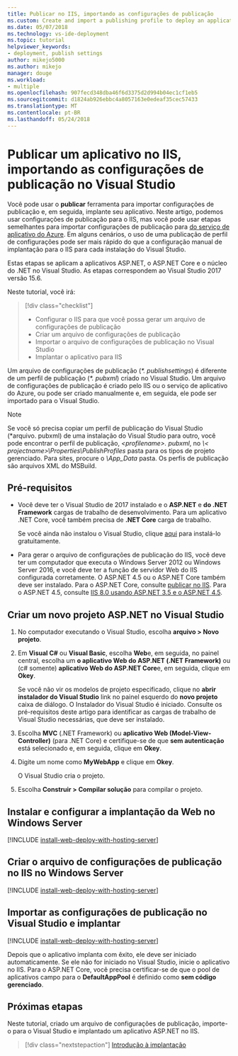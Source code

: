 ```yaml
---
title: Publicar no IIS, importando as configurações de publicação
ms.custom: Create and import a publishing profile to deploy an application from Visual Studio to IIS
ms.date: 05/07/2018
ms.technology: vs-ide-deployment
ms.topic: tutorial
helpviewer_keywords:
- deployment, publish settings
author: mikejo5000
ms.author: mikejo
manager: douge
ms.workload:
- multiple
ms.openlocfilehash: 907fecd348dba46f6d3375d2d994b04ec1cf1eb5
ms.sourcegitcommit: d1824ab926ebbc4a8057163e0edeaf35cec57433
ms.translationtype: MT
ms.contentlocale: pt-BR
ms.lasthandoff: 05/24/2018
---
```

# <a name="publish-an-application-to-iis-by-importing-publish-settings-in-visual-studio"></a>Publicar um aplicativo no IIS, importando as configurações de publicação no Visual Studio

Você pode usar o **publicar** ferramenta para importar configurações de publicação e, em seguida, implante seu aplicativo. Neste artigo, podemos usar configurações de publicação para o IIS, mas você pode usar etapas semelhantes para importar configurações de publicação para [do serviço de aplicativo do Azure](../deployment/tutorial-import-publish-settings-azure.md). Em alguns cenários, o uso de uma publicação de perfil de configurações pode ser mais rápido do que a configuração manual de implantação para o IIS para cada instalação do Visual Studio.

Estas etapas se aplicam a aplicativos ASP.NET, o ASP.NET Core e o núcleo do .NET no Visual Studio. As etapas correspondem ao Visual Studio 2017 versão 15.6.

Neste tutorial, você irá:

> [!div class="checklist"]
> * Configurar o IIS para que você possa gerar um arquivo de configurações de publicação
> * Criar um arquivo de configurações de publicação
> * Importar o arquivo de configurações de publicação no Visual Studio
> * Implantar o aplicativo para IIS

Um arquivo de configurações de publicação (*\*. publishsettings*) é diferente de um perfil de publicação (*\*. pubxml*) criado no Visual Studio. Um arquivo de configurações de publicação é criado pelo IIS ou o serviço de aplicativo do Azure, ou pode ser criado manualmente e, em seguida, ele pode ser importado para o Visual Studio.

> [!NOTE]
> Se você só precisa copiar um perfil de publicação do Visual Studio (\*arquivo. pubxml) de uma instalação do Visual Studio para outro, você pode encontrar o perfil de publicação,  *\<profilename\>. pubxml*, no  *\\< projectname\>\Properties\PublishProfiles* pasta para os tipos de projeto gerenciado. Para sites, procure o *\App_Data* pasta. Os perfis de publicação são arquivos XML do MSBuild.

## <a name="prerequisites"></a>Pré-requisitos

* Você deve ter o Visual Studio de 2017 instalado e o **ASP.NET** e **do .NET Framework** cargas de trabalho de desenvolvimento. Para um aplicativo .NET Core, você também precisa de **.NET Core** carga de trabalho.

    Se você ainda não instalou o Visual Studio, clique [aqui](http://www.visualstudio.com) para instalá-lo gratuitamente.

* Para gerar o arquivo de configurações de publicação do IIS, você deve ter um computador que executa o Windows Server 2012 ou Windows Server 2016, e você deve ter a função de servidor Web do IIS configurada corretamente. O ASP.NET 4.5 ou o ASP.NET Core também deve ser instalado. Para o ASP.NET Core, consulte [publicar no IIS](/aspnet/core/publishing/iis?tabs=aspnetcore2x#iis-configuration). Para o ASP.NET 4.5, consulte [IIS 8.0 usando ASP.NET 3.5 e o ASP.NET 4.5](/iis/get-started/whats-new-in-iis-8/iis-80-using-aspnet-35-and-aspnet-45).

## <a name="create-a-new-aspnet-project-in-visual-studio"></a>Criar um novo projeto ASP.NET no Visual Studio

1. No computador executando o Visual Studio, escolha **arquivo > Novo projeto**.

1. Em **Visual C#** ou **Visual Basic**, escolha **Web**e, em seguida, no painel central, escolha um **o aplicativo Web do ASP.NET (.NET Framework)** ou (c# somente) **aplicativo Web do ASP.NET Core**e, em seguida, clique em **Okey**.

    Se você não vir os modelos de projeto especificado, clique no **abrir instalador do Visual Studio** link no painel esquerdo do **novo projeto** caixa de diálogo. O Instalador do Visual Studio é iniciado. Consulte os pré-requisitos deste artigo para identificar as cargas de trabalho de Visual Studio necessárias, que deve ser instalado.

1. Escolha **MVC** (.NET Framework) ou **aplicativo Web (Model-View-Controller)** (para .NET Core) e certifique-se de que **sem autenticação** está selecionado e, em seguida, clique em **Okey**.

1. Digite um nome como **MyWebApp** e clique em **Okey**.

    O Visual Studio cria o projeto.

1. Escolha **Construir > Compilar solução** para compilar o projeto.

## <a name="install-and-configure-web-deploy-on-windows-server"></a>Instalar e configurar a implantação da Web no Windows Server

[!INCLUDE [install-web-deploy-with-hosting-server](../deployment/includes/install-web-deploy-with-hosting-server.md)]

## <a name="create-the-publish-settings-file-in-iis-on-windows-server"></a>Criar o arquivo de configurações de publicação no IIS no Windows Server

[!INCLUDE [install-web-deploy-with-hosting-server](../deployment/includes/create-publish-settings-iis.md)]

## <a name="import-the-publish-settings-in-visual-studio-and-deploy"></a>Importar as configurações de publicação no Visual Studio e implantar

[!INCLUDE [install-web-deploy-with-hosting-server](../deployment/includes/import-publish-settings-vs.md)]

Depois que o aplicativo implanta com êxito, ele deve ser iniciado automaticamente. Se ele não for iniciado no Visual Studio, inicie o aplicativo no IIS. Para o ASP.NET Core, você precisa certificar-se de que o pool de aplicativos campo para o **DefaultAppPool** é definido como **sem código gerenciado**.

## <a name="next-steps"></a>Próximas etapas

Neste tutorial, criado um arquivo de configurações de publicação, importe-o para o Visual Studio e implantado um aplicativo ASP.NET no IIS.

> [!div class="nextstepaction"]
> [Introdução à implantação](../deployment/deploying-applications-services-and-components.md)
